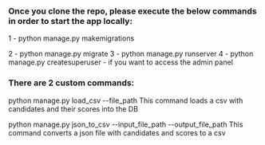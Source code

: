 ### Once you clone the repo, please execute the below commands in order to start the app locally:

1 - python manage.py makemigrations

2 - python manage.py migrate
3 - python manage.py runserver
4 - python manage.py createsuperuser - if you want to access the admin panel

### There are 2 custom commands:

python manage.py load_csv --file_path
This command loads a csv with candidates and their scores into the DB

python manage.py json_to_csv --input_file_path --output_file_path
This command converts a json file with candidates and scores to a csv
